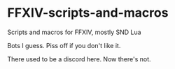 # FFXIV-scripts-and-macros
Scripts and macros for FFXIV, mostly SND Lua

Bots I guess. Piss off if you don't like it. 

There used to be a discord here. Now there's not. 
